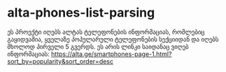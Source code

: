 # alta-phones-list-parsing
ეს პროექტი იღებს ალტას ტელეფონების ინფორმაციას, რომლებიც გაყიდვაშია, ყველაზე პოპულარული ტელეფონების სექციიდან და იღებს მხოლოდ პირველი 5 გვერდს.
ეს არის ლინკი საიდანაც ვიღებ ინფორმაციას: https://alta.ge/smartphones-page-1.html?sort_by=popularity&sort_order=desc
